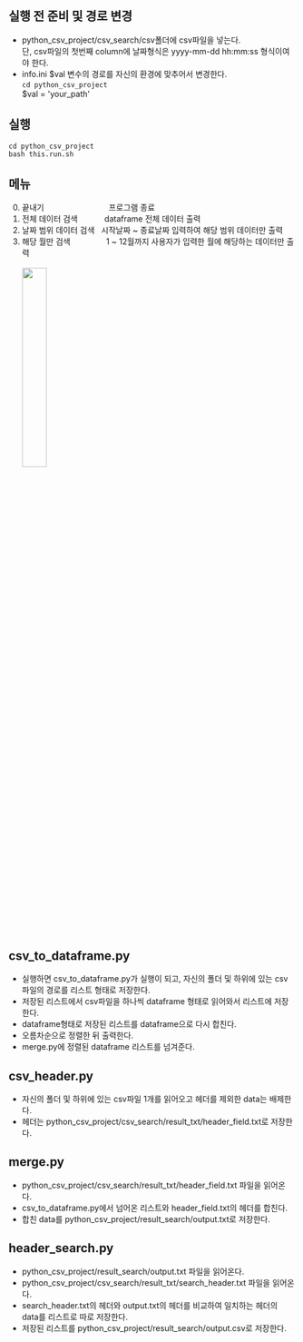 
## 실행 전 준비 및 경로 변경
  - python_csv_project/csv_search/csv폴더에 csv파일을 넣는다.<br> 
    단, csv파일의 첫번째 column에 날짜형식은 yyyy-mm-dd hh:mm:ss 형식이여야 한다.
  - info.ini $val 변수의 경로를 자신의 환경에 맞추어서 변경한다.<br>
    ```cd python_csv_project```<br>
    $val = 'your_path'


## 실행
  ```cd python_csv_project```<br>
  ```bash this.run.sh```    

  
## 메뉴
  0.  끝내기&nbsp;&nbsp;&nbsp;&nbsp;&nbsp;&nbsp;&nbsp;&nbsp;&nbsp;&nbsp;&nbsp;&nbsp;&nbsp;&nbsp;&nbsp;&nbsp;&nbsp;&nbsp;&nbsp;&nbsp;&nbsp;&nbsp;&nbsp;&nbsp;&nbsp;&nbsp;&nbsp;&nbsp;  프로그램 종료
  1.  전체 데이터 검색&nbsp;&nbsp;&nbsp;&nbsp;&nbsp;&nbsp;&nbsp;&nbsp;&nbsp;&nbsp;&nbsp;  dataframe 전체 데이터 출력
  2.  날짜 범위 데이터 검색&nbsp;&nbsp;  시작날짜 ~ 종료날짜 입력하여 해당 범위 데이터만 출력
  3.  해당 월만 검색&nbsp;&nbsp;&nbsp;&nbsp;&nbsp;&nbsp;&nbsp;&nbsp;&nbsp;&nbsp;&nbsp;&nbsp;&nbsp;&nbsp;&nbsp;  1 ~ 12월까지 사용자가 입력한 월에 해당하는 데이터만 출력
  <br><br><img src="/img/menu.PNG" width="30%" height="30%"></img>


  
## csv_to_dataframe.py
  - 실행하면 csv_to_dataframe.py가 실행이 되고, 자신의 폴더 및 하위에 있는 csv파일의 경로를 리스트 형태로 저장한다.
  - 저장된 리스트에서 csv파일을 하나씩 dataframe 형태로 읽어와서 리스트에 저장한다.
  - dataframe형태로 저장된 리스트를 dataframe으로 다시 합친다.
  - 오름차순으로 정렬한 뒤 출력한다.
  - merge.py에 정렬된 dataframe 리스트를 넘겨준다.


## csv_header.py
  - 자신의 폴더 및 하위에 있는 csv파일 1개를 읽어오고 헤더를 제외한 data는 배제한다.
  - 헤더는 python_csv_project/csv_search/result_txt/header_field.txt로 저장한다.


## merge.py
  - python_csv_project/csv_search/result_txt/header_field.txt 파일을 읽어온다.
  - csv_to_dataframe.py에서 넘어온 리스트와 header_field.txt의 헤더를 합친다.
  - 합친 data를 python_csv_project/result_search/output.txt로 저장한다.


## header_search.py
  - python_csv_project/result_search/output.txt 파일을 읽어온다.
  - python_csv_project/csv_search/result_txt/search_header.txt 파일을 읽어온다.
  - search_header.txt의 헤더와 output.txt의 헤더를 비교하여 일치하는 헤더의 data를 리스트로 따로 저장한다.
  - 저장된 리스트를 python_csv_project/result_search/output.csv로 저장한다.


